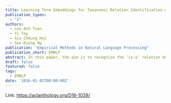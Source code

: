 ```yaml
---
title: Learning Term Embeddings for Taxonomic Relation Identification with Dynamic Weighting Neural Network
publication_types:
  - "1"
authors:
  - Luu Anh Tuan
  - Yi Tay
  - Siu Cheung Hui
  - See-Kiong Ng
publication: "Empirical Methods in Natural Language Processing"
publication_short: EMNLP
abstract: In this paper, the aim is to recognize the 'is-a' relation between two terms through taxonomic relation identification. Previous efforts to identify taxonomic relations have primarily relied on statistical and linguistic approaches, but the accuracy of these methods is far from satisfactory. To address this, we propose a novel supervised learning approach that utilizes term embeddings. To achieve this, we first design a dynamic weighting neural network to learn term embeddings, considering not only the hypernym and hyponym terms but also the contextual information between them. Subsequently, we apply these embeddings as features in a supervised method for identifying taxonomic relations. The experimental results demonstrate that our proposed approach significantly outperforms other state-of-the-art methods, achieving a 9% to 13% increase in accuracy for both general and specific domain datasets.
draft: false
featured: false
tags:
  - EMNLP
date: '2016-01-01T00:00:00Z'
---
```

Link: https://aclanthology.org/D16-1039/